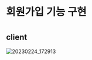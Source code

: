 <h1>회원가입 기능 구현<h1>
 <h2>client</h2>
  
![20230224_172913](https://user-images.githubusercontent.com/123912121/221130478-bcde8c74-a876-4340-8e13-9240a551b691.png)
